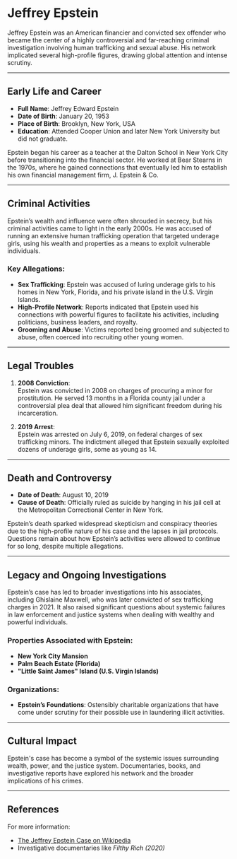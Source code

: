 # Jeffrey Epstein

Jeffrey Epstein was an American financier and convicted sex offender who became the center of a highly controversial and far-reaching criminal investigation involving human trafficking and sexual abuse. His network implicated several high-profile figures, drawing global attention and intense scrutiny.

---

## Early Life and Career

- **Full Name**: Jeffrey Edward Epstein  
- **Date of Birth**: January 20, 1953  
- **Place of Birth**: Brooklyn, New York, USA  
- **Education**: Attended Cooper Union and later New York University but did not graduate.  

Epstein began his career as a teacher at the Dalton School in New York City before transitioning into the financial sector. He worked at Bear Stearns in the 1970s, where he gained connections that eventually led him to establish his own financial management firm, J. Epstein & Co.

---

## Criminal Activities

Epstein’s wealth and influence were often shrouded in secrecy, but his criminal activities came to light in the early 2000s. He was accused of running an extensive human trafficking operation that targeted underage girls, using his wealth and properties as a means to exploit vulnerable individuals.

### Key Allegations:
- **Sex Trafficking**: Epstein was accused of luring underage girls to his homes in New York, Florida, and his private island in the U.S. Virgin Islands.  
- **High-Profile Network**: Reports indicated that Epstein used his connections with powerful figures to facilitate his activities, including politicians, business leaders, and royalty.  
- **Grooming and Abuse**: Victims reported being groomed and subjected to abuse, often coerced into recruiting other young women.  

---

## Legal Troubles

1. **2008 Conviction**:  
   Epstein was convicted in 2008 on charges of procuring a minor for prostitution. He served 13 months in a Florida county jail under a controversial plea deal that allowed him significant freedom during his incarceration.

2. **2019 Arrest**:  
   Epstein was arrested on July 6, 2019, on federal charges of sex trafficking minors. The indictment alleged that Epstein sexually exploited dozens of underage girls, some as young as 14.

---

## Death and Controversy

- **Date of Death**: August 10, 2019  
- **Cause of Death**: Officially ruled as suicide by hanging in his jail cell at the Metropolitan Correctional Center in New York.  

Epstein’s death sparked widespread skepticism and conspiracy theories due to the high-profile nature of his case and the lapses in jail protocols. Questions remain about how Epstein’s activities were allowed to continue for so long, despite multiple allegations.

---

## Legacy and Ongoing Investigations

Epstein’s case has led to broader investigations into his associates, including Ghislaine Maxwell, who was later convicted of sex trafficking charges in 2021. It also raised significant questions about systemic failures in law enforcement and justice systems when dealing with wealthy and powerful individuals.

### Properties Associated with Epstein:
- **New York City Mansion**  
- **Palm Beach Estate (Florida)**  
- **"Little Saint James" Island (U.S. Virgin Islands)**  

### Organizations:
- **Epstein’s Foundations**: Ostensibly charitable organizations that have come under scrutiny for their possible use in laundering illicit activities.  

---

## Cultural Impact

Epstein's case has become a symbol of the systemic issues surrounding wealth, power, and the justice system. Documentaries, books, and investigative reports have explored his network and the broader implications of his crimes.

---

## References

For more information:  
- [The Jeffrey Epstein Case on Wikipedia](https://en.wikipedia.org/wiki/Jeffrey_Epstein)  
- Investigative documentaries like *Filthy Rich (2020)*  

